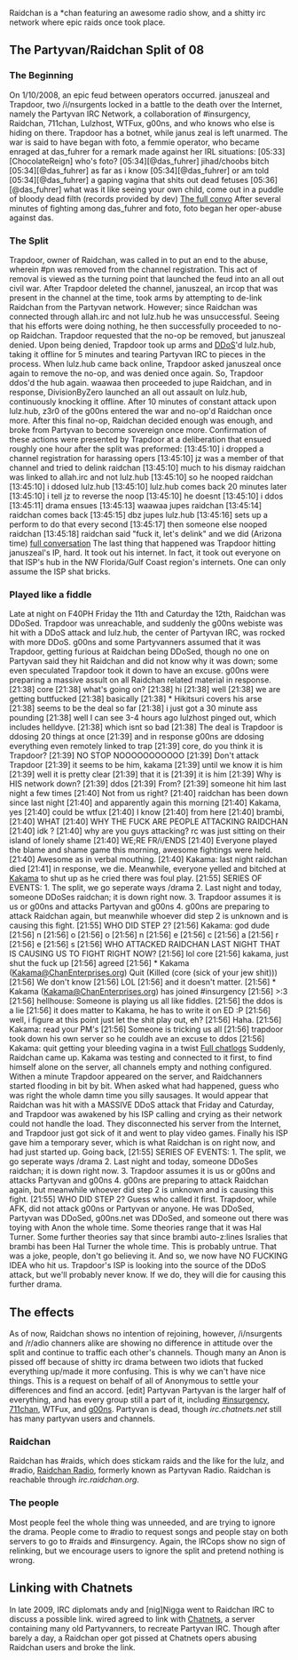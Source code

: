 Raidchan is a *chan featuring an awesome radio show, and a shitty irc network where epic raids once took place.

## The Partyvan/Raidchan Split of 08 ##


### The Beginning ###

On 1/10/2008, an epic feud between operators occurred. 
januszeal and Trapdoor, two /i/nsurgents locked in a battle to the death over the Internet, namely the Partyvan IRC Network, a collaboration of #insurgency, Raidchan, 711chan, Lulzhost, WTFux, g00ns, and who knows who else is hiding on there. Trapdoor has a botnet, while janus zeal is left unarmed. 
The war is said to have began with foto, a femmie operator, who became enraged at das_fuhrer for a remark made against her IRL situations: 
    [05:33][ChocolateReign] who's foto?
    [05:34][@das_fuhrer] jihad/choobs bitch
    [05:34][@das_fuhrer] as far as i know
    [05:34][@das_fuhrer] or am told
    [05:34][@das_fuhrer] a gaping vagina that shits out dead fetuses
    [05:36][@das_fuhrer] what was it like seeing your own child, come out in a puddle of bloody dead filth
(records provided by dev) [The full convo](http://djxtermin8.org/hiki/Raidchan/m335ca06a.txt) 
After several minutes of fighting among das_fuhrer and foto, foto began her oper-abuse against das. 

### The Split ###

Trapdoor, owner of Raidchan, was called in to put an end to the abuse, wherein #pn was removed from the channel registration. This act of removal is viewed as the turning point that launched the feud into an all out civil war. 
After Trapdoor deleted the channel, januszeal, an ircop that was present in the channel at the time, took arms by attempting to de-link Raidchan from the Partyvan network. However; since Raidchan was connected through allah.irc and not lulz.hub he was unsuccessful. Seeing that his efforts were doing nothing, he then successfully proceeded to no-op Raidchan. Trapdoor requested that the no-op be removed, but januszeal denied. 
Upon being denied, Trapdoor took up arms and [DDoS](/DDoS)'d lulz.hub, taking it offline for 5 minutes and tearing Partyvan IRC to pieces in the process. When lulz.hub came back online, Trapdoor asked januszeal once again to remove the no-op, and was denied once again. So, Trapdoor ddos'd the hub again. waawaa then proceeded to jupe Raidchan, and in response, DivisionByZero launched an all out assault on lulz.hub, continuously knocking it offline. After 10 minutes of constant attack upon lulz.hub, z3r0 of the g00ns entered the war and no-op'd Raidchan once more. After this final no-op, Raidchan decided enough was enough, and broke from Partyvan to become sovereign once more. 
Confirmation of these actions were presented by Trapdoor at a deliberation that ensued roughly one hour after the split was preformed: 
    [13:45:10] <Trapdoor> i dropped a channel registration for harassing opers
    [13:45:10] <Trapdoor> jz was a member of that channel and tried to delink raidchan
    [13:45:10] <Trapdoor> much to his dismay raidchan was linked to allah.irc and not lulz.hub
    [13:45:10] <Trapdoor> so he nooped raidchan
    [13:45:10] <Trapdoor> i ddosed lulz.hub
    [13:45:10] <Trapdoor> lulz.hub comes back 20 minutes later
    [13:45:10] <Trapdoor> i tell jz to reverse the noop
    [13:45:10] <Trapdoor> he doesnt
    [13:45:10] <Trapdoor> i ddos
    [13:45:11] <Trapdoor> drama ensues
    [13:45:13] <Trapdoor> waawaa jupes raidchan
    [13:45:14] <Trapdoor> raidchan comes back
    [13:45:15] <Trapdoor> dbz jupes lulz.hub
    [13:45:16] <Trapdoor> sets up a perform to do that every second
    [13:45:17] <Trapdoor> then someone else nooped raidchan
    [13:45:18] <Trapdoor> raidchan said "fuck it, let's delink" and we did
(Arizona time) [full conversation](http://djxtermin8.org/hiki/Raidchan/drama%20-%202008-01-10.txt) 
The last thing that happened was Trapdoor hitting januszeal's IP, hard. It took out his internet. In fact, it took out everyone on that ISP's hub in the NW Florida/Gulf Coast region's internets. One can only assume the ISP shat bricks.

### Played like a fiddle ###

Late at night on F40PH Friday the 11th and Caturday the 12th, Raidchan was DDoSed. Trapdoor was unreachable, and suddenly the g00ns webiste was hit with a DDoS attack and lulz.hub, the center of Partyvan IRC, was rocked with more DDoS. g00ns and some Partyvanners assumed that it was Trapdoor, getting furious at Raidchan being DDoSed, though no one on Partyvan said they hit Raidchan and did not know why it was down; some even speculated Trapdoor took it down to have an excuse. g00ns were preparing a massive assult on all Raidchan related material in response. 
    [21:38] <Kakama> core
    [21:38] <Kakama> what's going on?
    [21:38] <core> hi
    [21:38] <core> well
    [21:38] <core> we are getting buttfucked
    [21:38] <core> basically
    [21:38] * Hikitsuri covers his arse
    [21:38] <core> seems to be the deal so far
    [21:38] <core> i just got a 30 minute ass pounding
    [21:38] <rele> well I can see 3-4 hours ago lulzhost pinged out, which includes helldyve.
    [21:38] <core> which isnt so bad
    [21:38] <teh> The deal is Trapdoor is ddosing 20 things at once
    [21:39] <Hikitsuri> and in response g00ns are ddosing everything even remotely linked to trap
    [21:39] <Kakama> core, do you think it is Trapdoor?
    [21:39] <Kakama> NO STOP NOOOOOOOOOOO
    [21:39] <Kakama> Don't attack Trapdoor
    [21:39] <Hikitsuri> it seems to be him, kakama
    [21:39] <Kakama> until we know it is him
    [21:39] <core> well it is pretty clear
    [21:39] <core> that it is
    [21:39] <anony> it is him
    [21:39] <Kakama> Why is HIS network down?
    [21:39] <Hikitsuri> ddos
    [21:39] <Kakama> From?
    [21:39] <Hikitsuri> someone hit him last night a few times
    [21:40] <Kakama> Not from us right?
    [21:40] <syense> raidchan has been down since last night
    [21:40] <Hikitsuri> and apparently again this morning
    [21:40] <brambi> Kakama, yes
    [21:40] <syense> could be wtfux
    [21:40] <Kakama> I know
    [21:40] <brambi> from here
    [21:40] <Kakama> brambi,
    [21:40] <Kakama> WHAT
    [21:40] <Kakama> WHY THE FUCK ARE PEOPLE ATTACKING RAIDCHAN
    [21:40] <brambi> idk ?
    [21:40] <Hikitsuri> why are you guys attacking? rc was just sitting on their island of lonely shame
    [21:40] <Kakama> WE;RE FR/i/ENDS
    [21:40] <rele> Everyone played the blame and shame game this morning, awesome fightings were held.
    [21:40] <rele> Awesome as in verbal mouthing.
    [21:40] <syense> Kakama: last night raidchan died
    [21:41] <syense> in response, we die.
Meanwhile, everyone yelled and bitched at [Kakama](/Kakama) to shut up as he cried there was foul play. 
    [21:55] <Kakama> SERIES OF EVENTS: 1. The split, we go seperate ways /drama 2. Last night and today, someone 
    DDoSes raidchan; it is down right now. 3. Trapdoor assumes it is us or g00ns and attacks Partyvan and g00ns 4. g00ns are 
    preparing to attack Raidchan again, but meanwhile whoever did step 2 is unknown and is causing this fight.
    [21:55] <Kakama> WHO DID STEP 2?
    [21:56] <core> Kakama: god dude
    [21:56] <core> n
    [21:56] <core> o
    [21:56] <core> o
    [21:56] <core> n
    [21:56] <core> e
    [21:56] <core> c
    [21:56] <core> a
    [21:56] <core> r
    [21:56] <core> e
    [21:56] <core> s
    [21:56] <Kakama> WHO ATTACKED RAIDCHAN LAST NIGHT THAT IS CAUSING US TO FIGHT RIGHT NOW?
    [21:56] <teh> lol core
    [21:56] <hellhouse> kakama, just shut the fuck up
    [21:56] <teh> agreed
    [21:56] * Kakama (Kakama@ChanEnterprises.org) Quit (Killed (core (sick of your jew shit)))
    [21:56] <Bladen> We don't know
    [21:56] <teh> LOL
    [21:56] <Bladen> and it doesn't matter.
    [21:56] * Kakama (Kakama@ChanEnterprises.org) has joined #insurgency
    [21:56] <jewlion> >:3
    [21:56] <Kakama> hellhouse: Someone is playing us all like fiddles.
    [21:56] <dev> the ddos is a lie
    [21:56] <FukkenSaved> it does matter to Kakama, he has to write it on ED :P
    [21:56] <Hikitsuri> well, i figure at this point just let the shit play out, eh?
    [21:56] <Bladen> Haha.
    [21:56] <syense> Kakama: read your PM's
    [21:56] <Kakama> Someone is tricking us all
    [21:56] <dev> trapdoor took down his own server so he couldh ave an excuse to ddos
    [21:56] <core> Kakama: quit getting your bleeding vagina in a twist
[Full chatlogs](http://pastebin.ca/raw/852558)
Suddenly, Raidchan came up. Kakama was testing and connected to it first, to find himself alone on the server, all channels empty and nothing configured. Withen a minute Trapdoor appeared on the server, and Raidchanners started flooding in bit by bit. When asked what had happened, guess who was right the whole damn time you silly sausages. It would appear that Raidchan was hit with a MASSIVE DDoS attack that Friday and Caturday, and Trapdoor was awakened by his ISP calling and crying as their network could not handle the load. They disconnected his server from the Internet, and Trapdoor just got sick of it and went to play video games. Finally his ISP gave him a temporary sever, which is what Raidchan is on right now, and had just started up. 
Going back, 
    [21:55] <Kakama> SERIES OF EVENTS: 1. The split, we go seperate ways /drama 2. Last night and today, someone
    DDoSes raidchan; it is down right now. 3. Trapdoor assumes it is us or g00ns and attacks Partyvan and g00ns 4. g00ns are 
    preparing to attack Raidchan again, but meanwhile whoever did step 2 is unknown and is causing this fight.
    [21:55] <Kakama> WHO DID STEP 2?
Guess who called it first. Trapdoor, while AFK, did not attack g00ns or Partyvan or anyone. He was DDoSed, Partyvan was DDoSed, g00ns.net was DDoSed, and someone out there was toying with Anon the whole time. Some theories range that it was Hal Turner. Some further theories say that since brambi auto-z:lines Isralies that brambi has been Hal Turner the whole time. This is probably untrue. That was a joke, people, don't go believing it. 
And so, we now have NO FUCKING IDEA who hit us. Trapdoor's ISP is looking into the source of the DDoS attack, but we'll probably never know. If we do, they will die for causing this further drama. 

## The effects ##

As of now, Raidchan shows no intention of rejoining, however, /i/nsurgents and /r/adio channers alike are showing no difference in attitude over the split and continue to traffic each other's channels. Though many an Anon is pissed off because of shitty irc drama between two idiots that fucked everything up/made it more confusing. This is why we can't have nice things. This is a request on behalf of all of Anonymous to settle your differences and find an accord. 
[edit] Partyvan
Partyvan is the larger half of everything, and has every group still a part of it, including [#insurgency](/#insurgency), [711chan](/711chan), WTFux, and [g00ns](/g00ns). 
Partyvan is dead, though _irc.chatnets.net_ still has many partyvan users and channels. 

### Raidchan ###

Raidchan has #raids, which does stickam raids and the like for the lulz, and #radio, [Raidchan Radio](/Raidchan_Radio), formerly known as Partyvan Radio. 
Raidchan is reachable through _irc.raidchan.org_.

### The people ###

Most people feel the whole thing was unneeded, and are trying to ignore the drama. People come to #radio to request songs and people stay on both servers to go to #raids and #insurgency. Again, the IRCops show no sign of relinking, but we encourage users to ignore the split and pretend nothing is wrong.

## Linking with Chatnets ##

In late 2009, IRC diplomats andy and [nig]Nigga went to Raidchan IRC to discuss a possible link. wired agreed to link with [Chatnets](/Chatnets), a server containing many old Partyvanners, to recreate Partyvan IRC. Though after barely a day, a Raidchan oper got pissed at Chatnets opers abusing Raidchan users and broke the link.



